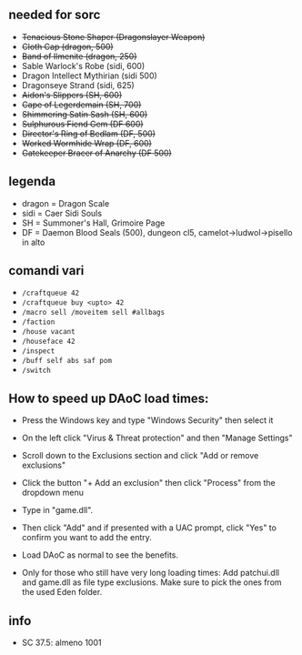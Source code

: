 ## needed for sorc

+ ~~Tenacious Stone Shaper (Dragonslayer Weapon)~~
+ ~~Cloth Cap (dragon, 500)~~
+ ~~Band of Ilmenite (dragon, 250)~~
+ Sable Warlock's Robe (sidi, 600)
+ Dragon Intellect Mythirian (sidi 500)
+ Dragonseye Strand (sidi, 625)
+ ~~Aidon's Slippers (SH, 600)~~
+ ~~Cape of Legerdemain (SH, 700)~~
+ ~~Shimmering Satin Sash (SH, 600)~~
+ ~~Sulphurous Fiend Gem (DF 600)~~
+ ~~Director's Ring of Bedlam (DF, 500)~~
+ ~~Worked Wormhide Wrap (DF, 600)~~
+ ~~Gatekeeper Bracer of Anarchy (DF 500)~~

## legenda

+ dragon = Dragon Scale
+ sidi = Caer Sidi Souls
+ SH = Summoner's Hall, Grimoire Page
+ DF = Daemon Blood Seals (500), dungeon cl5, camelot->ludwol->pisello in alto

## comandi vari

+ `/craftqueue 42`
+ `/craftqueue buy <upto> 42`
+ `/macro sell /moveitem sell #allbags`
+ `/faction`
+ `/house vacant`
+ `/houseface 42`
+ `/inspect`
+ `/buff self abs saf pom`
+ `/switch`

## How to speed up DAoC load times:

+ Press the Windows key and type "Windows Security" then select it
+ On the left click "Virus & Threat protection" and then "Manage Settings"
+ Scroll down to the Exclusions section and click "Add or remove exclusions"
+ Click the button "+ Add an exclusion" then click "Process" from the dropdown menu
+ Type in "game.dll".
+ Then click "Add" and if presented with a UAC prompt, click "Yes" to confirm you want to add the entry.
+ Load DAoC as normal to see the benefits.


+ Only for those who still have very long loading times:
Add patchui.dll and game.dll as file type exclusions. Make sure to pick the ones from the used Eden folder.

## info

+ SC 37.5: almeno 1001
